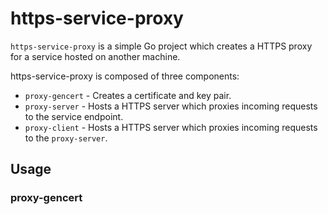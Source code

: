 # https-service-proxy
`https-service-proxy` is a simple Go project which creates a HTTPS proxy for a service hosted on another machine.

https-service-proxy is composed of three components:

* `proxy-gencert` - Creates a certificate and key pair.
* `proxy-server` - Hosts a HTTPS server which proxies incoming requests to the service endpoint.
* `proxy-client` - Hosts a HTTPS server which proxies incoming requests to the `proxy-server`.

## Usage

### proxy-gencert
